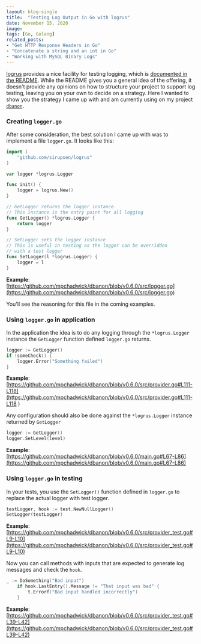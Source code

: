 ```yaml
---
layout: blog-single
title:  "Testing Log Output in Go with logrus"
date: November 15, 2020
image: 
tags: [Go, Golang]
related_posts:
- "Get HTTP Response Headers in Go"
- "Concatenate a string and an int in Go"
- "Working with MySQL Binary Logs"
---
```


[logrus](https://github.com/sirupsen/logrus) provides a nice facility for testing logging, which is [documented in the README](https://github.com/sirupsen/logrus#testing). While the README gives you a general idea of the offering, it doesn't provide any opinions on how to structure your project to support log testing, leaving you on your own to decide on a strategy. Here I wanted to show you the strategy I came up with and am currently using on my project [`dbanon`](https://github.com/mpchadwick/dbanon).

<!-- excerpt_separator -->

### Creating `logger.go`

After some consideration, the best solution I came up with was to implement a file `logger.go`. It looks like this:

```go
import (
	"github.com/sirupsen/logrus"
)

var logger *logrus.Logger

func init() {
	logger = logrus.New()
}

// GetLogger returns the logger instance.
// This instance is the entry point for all logging
func GetLogger() *logrus.Logger {
	return logger
}

// SetLogger sets the logger instance
// This is useful in testing as the logger can be overridden
// with a test logger
func SetLogger(l *logrus.Logger) {
	logger = l
}
```

**Example**: [https://github.com/mpchadwick/dbanon/blob/v0.6.0/src/logger.go](https://github.com/mpchadwick/dbanon/blob/v0.6.0/src/logger.go)

You'll see the reasoning for this file in the coming examples. 

### Using `logger.go` in application

In the application the idea is to do any logging through the `*logrus.Logger` instance the `GetLogger` function defined `logger.go` returns.

```go
logger := GetLogger()
if !someCheck() {
	logger.Error("Something failed")
}
```

**Example**: [https://github.com/mpchadwick/dbanon/blob/v0.6.0/src/provider.go#L111-L118](https://github.com/mpchadwick/dbanon/blob/v0.6.0/src/provider.go#L111-L118
)

Any configuration should also be done against the `*logrus.Logger` instance returned by `GetLogger`

```go
logger := GetLogger()
logger.SetLevel(level)
```

**Example**: [https://github.com/mpchadwick/dbanon/blob/v0.6.0/main.go#L67-L86](https://github.com/mpchadwick/dbanon/blob/v0.6.0/main.go#L67-L86)

### Using `logger.go` in testing

In your tests, you use the `SetLogger()` function defined in `logger.go` to replace the actual logger with test logger.

```go
testLogger, hook := test.NewNullLogger()
SetLogger(testLogger)
```

**Example**: [https://github.com/mpchadwick/dbanon/blob/v0.6.0/src/provider_test.go#L9-L10](https://github.com/mpchadwick/dbanon/blob/v0.6.0/src/provider_test.go#L9-L10)

Now you can call methods with inputs that are expected to generate log messages and check the `hook`.

```go
_ := DoSomething("Bad input")
	if hook.LastEntry().Message != "That input was bad" {
		t.Errorf("Bad input handled incorrectly")
	}
```

**Example**: [https://github.com/mpchadwick/dbanon/blob/v0.6.0/src/provider_test.go#L39-L42](https://github.com/mpchadwick/dbanon/blob/v0.6.0/src/provider_test.go#L39-L42)